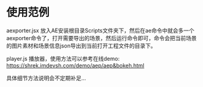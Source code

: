 使用范例
============

aexporter.jsx 放入AE安装根目录Scripts文件夹下，然后在ae命令中就会多一个aexporter命令了，打开需要导出的场景，然后运行命令即可，命令会把当前场景的图片素材和场景信息json导出到当前打开工程文件的目录下。

player.js 播放器，使用方法可以参考在线demo: https://shrek.imdevsh.com/demo/aep/aep&bokeh.html

具体细节方法说明会不定期补足...

